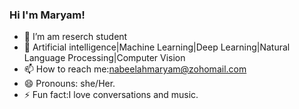 ### Hi I'm Maryam!

- 🔭 I’m am reserch student
- 🌱 Artificial intelligence|Machine Learning|Deep Learning|Natural Language Processing|Computer Vision
- 📫 How to reach me:nabeelahmaryam@zohomail.com
- 😄 Pronouns: she/Her.
- ⚡ Fun fact:I love conversations and music.
